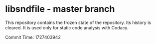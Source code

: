 # libsndfile - master branch

This repository contains the frozen state of the repository.
Its history is cleared. It is used only for static code
analysis with Codacy.

Commit Time: 1727403942